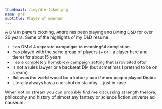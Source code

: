 ```yaml
---
thumbnail: /img/dre-token.png
name: Dré
subtitle: Player of Emerson
---
```

A DM in players clothing, André has been playing and DMing D&D for over 20 years. Some of the highlights of my D&D resume:

* Has DM'd 4 separate campaigns to meaningful completion
* Has played with the same group of players (+ or - a player here and there) for about 15 years
* Has a [completely homebrew campaign setting](http://apocalypticaarcanum.com/) that is revisited often
* Is not a rules lawyer or a backseat DM (but sometimes I pretend to be on stream)
* Believes the world would be a better place if more people played Druids
* Literally always has a one-shot on standby.. ..just in case

When not on stream you can probably find me discussing at length the lore, philosophy and history of almost any fantasy or science fiction universe ad nauseum.